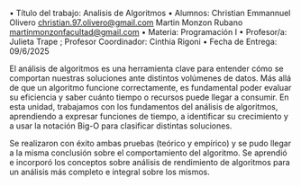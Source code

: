 • Título del trabajo: Analisis de Algoritmos
• Alumnos: Christian Emmannuel Olivero    christian.97.olivero@gmail.com
            Martin Monzon Rubano          martinmonzonfacultad@gmail.com 
• Materia: Programación I
• Profesor/a: Julieta Trape ; Profesor Coordinador: Cinthia Rigoni
• Fecha de Entrega: 09/6/2025

El análisis de algoritmos es una herramienta clave para entender cómo se comportan nuestras soluciones ante distintos volúmenes de datos. Más allá de que un algoritmo funcione correctamente, es fundamental poder evaluar su eficiencia y saber cuánto tiempo o recursos puede llegar a consumir. En esta unidad, trabajamos con los fundamentos del análisis de algoritmos, aprendiendo a expresar funciones de tiempo, a identificar su crecimiento y a usar la notación Big-O para clasificar distintas soluciones.

Se realizaron con éxito ambas pruebas (teórico y empírico) y se pudo llegar a la misma conclusión sobre el comportamiento del algoritmo.
Se aprendió e incorporó los conceptos sobre análisis de rendimiento de algoritmos para un análisis más completo e integral sobre los mismos.
